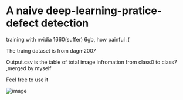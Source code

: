 # A naive deep-learning-pratice-defect detection


training with nvidia 1660(suffer) 6gb, how painful :(


The traing dataset is from dagm2007


Output.csv is the table of total image infromation from class0 to class7 ,merged by myself


Feel free to use it 


![image](https://github.com/ga544523/deep-learning-pratice/blob/main/flow.png?raw=true)
